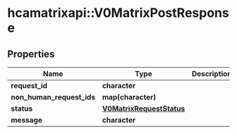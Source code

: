 # hcamatrixapi::V0MatrixPostResponse

## Properties
Name | Type | Description | Notes
------------ | ------------- | ------------- | -------------
**request_id** | **character** |  | [optional] 
**non_human_request_ids** | **map(character)** |  | [optional] 
**status** | [**V0MatrixRequestStatus**](v0_MatrixRequestStatus.md) |  | [optional] 
**message** | **character** |  | [optional] 


